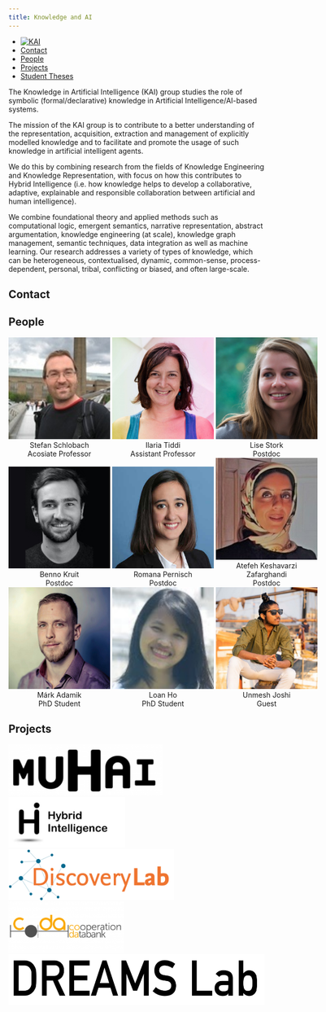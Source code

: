 ```yaml
---
title: Knowledge and AI
---
```


<nav><ul>
<li class="home"><a href="/"><img src="../../images/logos/KAI_logo_small_transp.png" alt="KAI" width="100"/></a></li>
<li><a href="#contact">Contact</a></li>
<li><a href="#people">People</a></li>
<li><a href="#projects">Projects</a></li>
<li><a href="theses/">Student Theses</a></li>
</ul></nav>

The Knowledge in Artificial Intelligence (KAI) group studies the role of symbolic (formal/declarative) knowledge in Artificial Intelligence/AI-based systems. 

The mission of the KAI group is to contribute to a better understanding of the representation, acquisition, extraction and management of explicitly modelled knowledge and to facilitate and promote the usage of such knowledge in artificial intelligent agents. 

We do this by combining research from the fields of Knowledge Engineering and Knowledge Representation, with focus on how this contributes to Hybrid Intelligence (i.e. how knowledge helps to develop a collaborative, adaptive, explainable and responsible collaboration between artificial and human intelligence).

We combine foundational theory and applied methods such as computational logic, emergent semantics, narrative representation, abstract argumentation, knowledge engineering (at scale), knowledge graph management, semantic techniques, data integration as well as machine learning. Our research addresses a variety of types of knowledge, which can be heterogeneous, contextualised, dynamic, common-sense, process-dependent, personal, tribal, conflicting or biased, and often large-scale.

## Contact


## People
<div style="width: 800px; margin-left: auto; margin-right: auto;">
<div style="text-align: center; width:200px; display:inline-block;"><img src="images/stefan.png" width="200" height="200"><br>Stefan Schlobach<br><span stype="font-size:18.0pt">Acosiate Professor</span></div>
<div style="text-align: center; width:200px; display:inline-block;"><img src="images/ilaria.png" width="200" height="200"><br>Ilaria Tiddi<br>Assistant Professor</div>

<div style="text-align: center; width:200px; display:inline-block;"><img src="images/lise.png" width="200" height="200"><br>Lise Stork<br>Postdoc<br></div>
<div style="text-align: center; width:200px; display:inline-block;"><img src="images/benno.jpg" width="200" height="200"><br>Benno Kruit<br>Postdoc<br></div>
<div style="text-align: center; width:200px; display:inline-block;"><img src="images/romana.jpg" width="200" height="200"><br>Romana Pernisch<br>Postdoc<br></div>
<div style="text-align: center; width:200px; display:inline-block;"><img src="images/atefeh.jpg" width="200" height="200"><br>Atefeh Keshavarzi Zafarghandi<br>Postdoc</div>

<div style="text-align: center; width:200px; display:inline-block;"><img src="images/mark.png" width="200" height="200"><br>Márk Adamik<br>PhD Student</div>
<div style="text-align: center; width:200px; display:inline-block;"><img src="images/loan.png" width="200" height="200"><br>Loan Ho<br>PhD Student</div>
<div style="text-align: center; width:200px; display:inline-block;"><img src="images/unmesh.png" width="200" height="200"><br>Unmesh Joshi<br>Guest</div>
</div>

## Projects
<img src="images/muhai.png" height="100">
<img src="images/hybrid.png" height="100">
<img src="images/discovery.png" height="100">
<img src="images/coda.png" height="100">
<img src="images/dreams.png" height="100">
